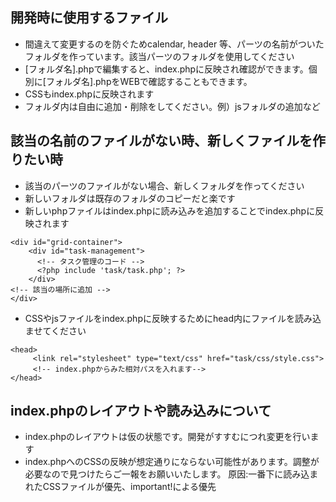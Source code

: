 ## 開発時に使用するファイル
* 間違えて変更するのを防ぐためcalendar, header 等、パーツの名前がついたフォルダを作っています。該当パーツのフォルダを使用してください
* [フォルダ名].phpで編集すると、index.phpに反映され確認ができます。個別に[フォルダ名].phpをWEBで確認することもできます。
* CSSもindex.phpに反映されます
* フォルダ内は自由に追加・削除をしてください。例）jsフォルダの追加など

## 該当の名前のファイルがない時、新しくファイルを作りたい時
* 該当のパーツのファイルがない場合、新しくフォルダを作ってください
* 新しいフォルダは既存のフォルダのコピーだと楽です
* 新しいphpファイルはindex.phpに読み込みを追加することでindex.phpに反映されます
```
<div id="grid-container">
    <div id="task-management">
      <!-- タスク管理のコード -->
      <?php include 'task/task.php'; ?>
    </div>
<!-- 該当の場所に追加 -->
</div>

```

* CSSやjsファイルをindex.phpに反映するためにhead内にファイルを読み込ませてください

```
<head>
     <link rel="stylesheet" type="text/css" href="task/css/style.css">
     <!-- index.phpからみた相対パスを入れます-->
</head>

```

## index.phpのレイアウトや読み込みについて
* index.phpのレイアウトは仮の状態です。開発がすすむにつれ変更を行います
* index.phpへのCSSの反映が想定通りにならない可能性があります。調整が必要なので見つけたらご一報をお願いいたします。
原因:一番下に読み込まれたCSSファイルが優先、important!による優先
